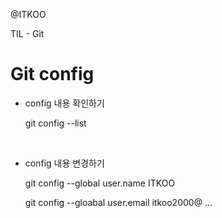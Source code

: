 @ITKOO

TIL - Git

# Git config 


- config 내용 확인하기

  git config --list

  <br>

- config 내용 변경하기

  git config --global user.name ITKOO

  git config --gloabal user.email itkoo2000@ ...

  

